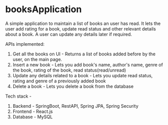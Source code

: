 # booksApplication
A simple application to maintain a list of books an user has read. It lets the user add rating for a book, update read status and other relevant details about a book. A user can update any details later if required.

APIs implemented:
1) Get all the books on UI -  Returns a list of books added before by the user, on the main page.
2) Insert a new book - Lets you add book's name, author's name, genre of the book, rating of the book, read status(read/unread)
3) Update any details related to a book - Lets you update read status, rating and genre of a previously added book
4) Delete a book - Lets you delete a book from the database

Tech stack - 
1) Backend - SpringBoot, RestAPI, Spring JPA, Spring Security
2) Frontend - React.js
3) Database - MySQL
